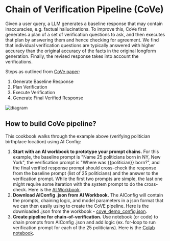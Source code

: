 # Chain of Verification Pipeline (CoVe)

Given a user query, a LLM generates a baseline response that may contain inaccuracies, e.g. factual hallucinations. To improve this, CoVe first generates a
plan of a set of verification questions to ask, and then executes that plan by answering them and hence
checking for agreement. We find that individual verification questions are typically answered with
higher accuracy than the original accuracy of the facts in the original longform generation. Finally,
the revised response takes into account the verifications. 

Steps as outlined from [CoVe paper](https://arxiv.org/pdf/2309.11495.pdf): 
1. Generate Baseline Response 
2. Plan Verification 
3. Execute Verification
4. Generate Final Verified Response

![diagram](https://external-preview.redd.it/research-paper-meta-chain-of-verification-reduces-v0-HwB5qAQbMLEgMwIeDsL5uxKb3HUM-ekY0NdXIqaTupY.jpg?auto=webp&s=d442818b5624061de5d4776a6512784524045065)


## How to build CoVe pipeline? 
This cookbook walks through the example above (verifying politician birthplace location) using AI Config: 

1. **Start with an AI workbook to prototype your prompt chains.** For this example, the baseline prompt is "Name 25 politicians born in NY, New York", the verification prompt is "Where was {{politician}} born?", and the final verified response prompt should cross-check the response from the baseline prompt (list of 25 politicians) and the answer to the verification prompt. While the first two prompts are simple, the last one might require some iteration with the system prompt to do the cross-check. Here is the [AI Workbook](https://lastmileai.dev/workbooks/clon69opk00c1qrfiighw3k92). 
2. **Download AIConfig .json from AI Workbook.** The AIConfig will contain the prompts, chaining logic, and model parameters in a json format that we can then easily using to create the CoVE pipeline. Here is the downloaded .json from the workbook - [cove_demo_config.json](https://raw.githubusercontent.com/lastmile-ai/aiconfig/main/cookbook/Chain-of-Verification/cove_config.json).
3. **Create pipeline for chain-of-verification.** Use notebook (or code) to chain prompts from AIConfig .json and add logic (ex. for-loop to run verification prompt for each of the 25 politicians). Here is the [Colab notebook](https://colab.research.google.com/drive/1h_Cneit5S2wI4nVPKI8AWGzTadFHwDk3#scrollTo=51w-3OZC_Z97). 
